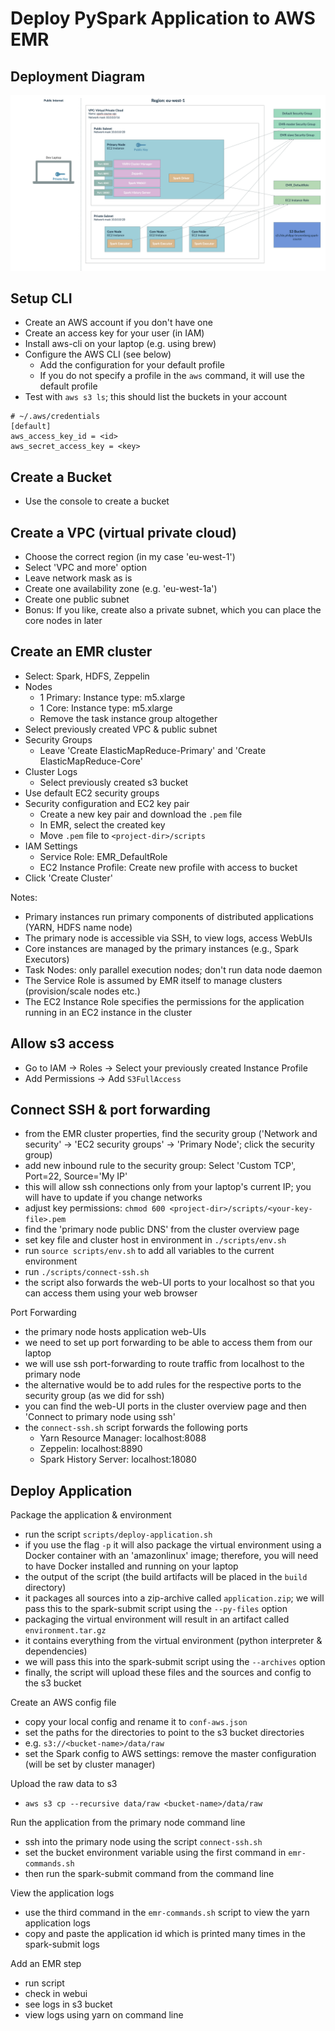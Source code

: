 # Deploy PySpark Application to AWS EMR

## Deployment Diagram

![AWS Deployment Diagram](aws-deployment-diagram.png)

## Setup CLI

- Create an AWS account if you don't have one
- Create an access key for your user (in IAM)
- Install aws-cli on your laptop (e.g. using brew)
- Configure the AWS CLI (see below)
  - Add the configuration for your default profile
  - If you do not specify a profile in the `aws` command, it will use the default profile
- Test with `aws s3 ls`; this should list the buckets in your account

```
# ~/.aws/credentials
[default]
aws_access_key_id = <id>
aws_secret_access_key = <key>
```

## Create a Bucket

- Use the console to create a bucket

## Create a VPC (virtual private cloud)

- Choose the correct region (in my case 'eu-west-1')
- Select 'VPC and more' option
- Leave network mask as is
- Create one availability zone (e.g. 'eu-west-1a')
- Create one public subnet
- Bonus: If you like, create also a private subnet, which you can place the core nodes in later

## Create an EMR cluster

- Select: Spark, HDFS, Zeppelin
- Nodes
  - 1 Primary: Instance type: m5.xlarge
  - 1 Core: Instance type: m5.xlarge
  - Remove the task instance group altogether
- Select previously created VPC & public subnet
- Security Groups
  - Leave 'Create ElasticMapReduce-Primary' and 'Create ElasticMapReduce-Core'
- Cluster Logs
  - Select previously created s3 bucket
- Use default EC2 security groups
- Security configuration and EC2 key pair
  - Create a new key pair and download the `.pem` file
  - In EMR, select the created key
  - Move `.pem` file to `<project-dir>/scripts`
- IAM Settings
  - Service Role: EMR_DefaultRole
  - EC2 Instance Profile: Create new profile with access to bucket
- Click 'Create Cluster'

Notes:
- Primary instances run primary components of distributed applications (YARN, HDFS name node)
- The primary node is accessible via SSH, to view logs, access WebUIs
- Core instances are managed by the primary instances (e.g., Spark Executors)
- Task Nodes: only parallel execution nodes; don't run data node daemon
- The Service Role is assumed by EMR itself to manage clusters (provision/scale nodes etc.)
- The EC2 Instance Role specifies the permissions for the application running in an EC2 instance in the cluster

## Allow s3 access

- Go to IAM -> Roles -> Select your previously created Instance Profile
- Add Permissions -> Add `S3FullAccess`

## Connect SSH & port forwarding

- from the EMR cluster properties, find the security group ('Network and security' -> 'EC2 security groups' -> 'Primary Node'; click the security group)
- add new inbound rule to the security group: Select 'Custom TCP', Port=22, Source='My IP'
- this will allow ssh connections only from your laptop's current IP; you will have to update if you change networks
- adjust key permissions: `chmod 600 <project-dir>/scripts/<your-key-file>.pem`
- find the 'primary node public DNS' from the cluster overview page
- set key file and cluster host in environment in `./scripts/env.sh`
- run `source scripts/env.sh` to add all variables to the current environment
- run `./scripts/connect-ssh.sh`
- the script also forwards the web-UI ports to your localhost so that you can access them using your web browser

Port Forwarding

- the primary node hosts application web-UIs
- we need to set up port forwarding to be able to access them from our laptop
- we will use ssh port-forwarding to route traffic from localhost to the primary node
- the alternative would be to add rules for the respective ports to the security group (as we did for ssh)
- you can find the web-UI ports in the cluster overview page and then 'Connect to primary node using ssh'
- the `connect-ssh.sh` script forwards the following ports
  - Yarn Resource Manager: localhost:8088
  - Zeppelin: localhost:8890
  - Spark History Server: localhost:18080

## Deploy Application

Package the application & environment

- run the script `scripts/deploy-application.sh`
- if you use the flag `-p` it will also package the virtual environment using a Docker container with an 'amazonlinux' image; therefore, you will need to have Docker installed and running on your laptop
- the output of the script (the build artifacts will be placed in the `build` directory)
- it packages all sources into a zip-archive called `application.zip`; we will pass this to the spark-submit script using the `--py-files` option
- packaging the virtual environment will result in an artifact called `environment.tar.gz`
- it contains everything from the virtual environment (python interpreter & dependencies)
- we will pass this into the spark-submit script using the `--archives` option
- finally, the script will upload these files and the sources and config to the s3 bucket

Create an AWS config file

- copy your local config and rename it to `conf-aws.json`
- set the paths for the directories to point to the s3 bucket directories
- e.g. `s3://<bucket-name>/data/raw`
- set the Spark config to AWS settings: remove the master configuration (will be set by cluster manager)

Upload the raw data to s3

- `aws s3 cp --recursive data/raw <bucket-name>/data/raw`

Run the application from the primary node command line

- ssh into the primary node using the script `connect-ssh.sh`
- set the bucket environment variable using the first command in `emr-commands.sh`
- then run the spark-submit command from the command line

View the application logs

- use the third command in the `emr-commands.sh` script to view the yarn application logs
- copy and paste the application id which is printed many times in the spark-submit logs

Add an EMR step

- run script
- check in webui
- see logs in s3 bucket
- view logs using yarn on command line
